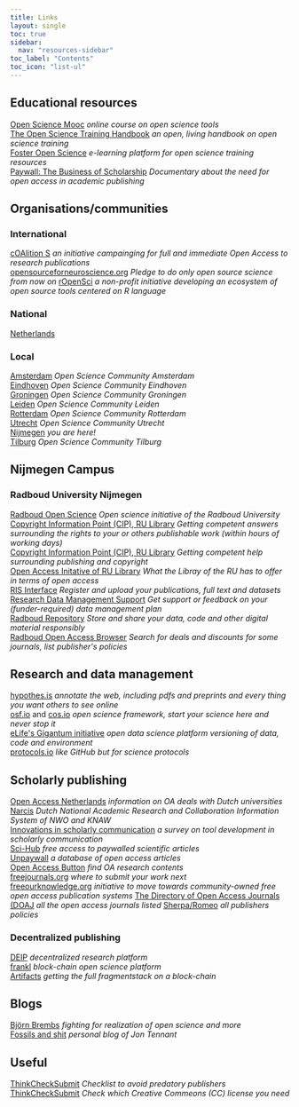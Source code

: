 ```yaml
---
title: Links
layout: single
toc: true
sidebar:
  nav: "resources-sidebar"
toc_label: "Contents"
toc_icon: "list-ul"
---
```


## Educational resources
[Open Science Mooc](https://opensciencemooc.eu/)  _online course on open science tools_  
[The Open Science Training Handbook](https://open-science-training-handbook.gitbook.io/book/) _an open, living handbook on open science training_  
[Foster Open Science](https://www.fosteropenscience.eu/) _e-learning platform for open science training resources_  
[Paywall: The Business of Scholarship](https://paywallthemovie.com/screenings) _Documentary about the need for open access in academic publishing_    

## Organisations/communities

### International
[cOAlition S](https://www.scienceeurope.org/coalition-s/) _an initiative campainging for full and immediate Open Access to research publications_  
[opensourceforneuroscience.org](https://opensourceforneuroscience.org) _Pledge to do only open source science from now on_
[rOpenSci](https://ropensci.org/) _a non-profit initiative developing an ecosystem of open source tools centered on R language_  

### National
[Netherlands](https://www.openscience.nl/)

### Local
[Amsterdam](https://openscience-amsterdam.com/) _Open Science Community Amsterdam_  
[Eindhoven](https://osceindhoven.github.io/) _Open Science Community Eindhoven_  
[Groningen](https://twitter.com/oscgroningen) _Open Science Community Groningen_  
[Leiden](https://www.universiteitleiden.nl/open-science-community-leiden) _Open Science Community Leiden_  
[Rotterdam](https://twitter.com/OSCRotterdam) _Open Science Community Rotterdam_  
[Utrecht](https://openscience-utrecht.com/) _Open Science Community Utrecht_  
[Nijmegen](https://radboud-university.github.io/osc-nijmegen) _you are here!_  
[Tilburg](https://twitter.com/opentilburg) _Open Science Community Tilburg_   

## Nijmegen Campus
### Radboud University Nijmegen
[Radboud Open Science](https://www.ru.nl/openscience) _Open science initiative of the Radboud University_  
[Copyright Information Point (CIP), RU Library](mailto:copyright@ubn.ru.nl) _Getting competent answers surrounding the rights to your or others publishable work (within hours of working days)_  
[Copyright Information Point (CIP), RU Library](mailto:openaccess@ubn.ru.nl) _Getting competent help surrounding publishing and copyright_  
[Open Access Initative of RU Library](http://www.ru4openaccess.nl) _What the Libray of the RU has to offer in terms of open access_  
[RIS Interface](https://ris.ru.nl) _Register and upload your publications, full text and datasets_  
[Research Data Management Support](https://www.ru.nl/rdm) _Get support or feedback on your (funder-required) data management plan_  
[Radboud Repository](https://www.ru.nl/radboudrepository) _Store and share your data, code and other digital material responsibly_  
[Radboud Open Access Browser](https://www.ru.nl/ubn/oa-browser) _Search for deals and discounts for some journals, list publisher's policies_  

## Research and data management
[hypothes.is](https://hypothes.is) _annotate the web, including pdfs and preprints and every thing you
 want others to see online_  
[osf.io](https://osf.io) and [cos.io](https://cos.io) _open science framework, start your science here
and never stop it_  
[eLife's Gigantum initiative](https://elifesciences.org/labs/bdbeac92/gigantum-a-simple-way-to-create-and-share-reproducible-data-science-and-research) _open data science platform versioning of data, code and environment_  
[protocols.io](https://www.protocols.io/) _like GitHub but for science protocols_

## Scholarly publishing
[Open Access Netherlands](http://openaccess.nl/en) _information on OA deals with Dutch universities_  
[Narcis](https://www.narcis.org/) _Dutch National Academic Research and Collaboration Information System of NWO and KNAW_  
[Innovations in scholarly communication](https://101innovations.wordpress.com/) _a survey on tool development in scholarly communication_  
[Sci-Hub](http://sci-hub.tw) _free access to paywalled scientific articles_  
[Unpaywall](http://unpaywall.org/) _a database of open access articles_  
[Open Access Button](https://openaccessbutton.org/) _find OA research contents_  
[freejournals.org](https://freejournals.org/) _where to submit your work next_  
[freeourknowledge.org](https://freeourknowledge.org/) _initiative to move towards community-owned free open access publication systems_
[The Directory of Open Access Journals (DOAJ](https://doaj.org/) _all the open access journals listed_
[Sherpa/Romeo](https://www.sherpa.ac.uk/romeo) _all publishers policies_  

### Decentralized publishing
[DEIP](https://deip.world) _decentralized research platform_  
[frankl](https://frankl.io) _block-chain open science platform_  
[Artifacts](https://artifacts.ai) _getting the full fragmentstack on a block-chain_  

## Blogs
[Björn Brembs](http://bjoern.brembs.net/)
_fighting for realization of open science and more_  
[Fossils and shit](http://fossilsandshit.com/) _personal blog of Jon Tennant_

## Useful
[ThinkCheckSubmit](http://thinkchecksubmit.org/) _Checklist to avoid predatory publishers_
[ThinkCheckSubmit](http://tinyurl.com/licensingcc) _Check which Creative Commeons (CC) license you need_
